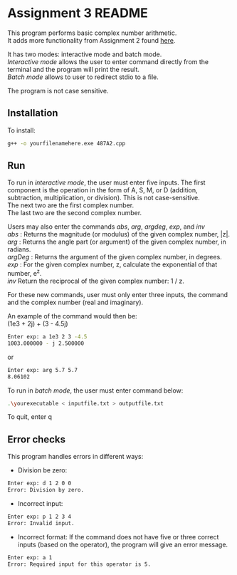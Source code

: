 # Assignment 3 README

This program performs basic complex number arithmetic.  
It adds more functionality from Assignment 2 found [here](https://github.com/igmen-j/ENEL-487/tree/master/Assignments/A2).  
  
It has two modes: interactive mode and batch mode.  
_Interactive mode_ allows the user to enter command directly from the terminal and the program will print the result.  
_Batch mode_ allows to user to redirect stdio to a file.
  
The program is not case sensitive.  

## Installation

To install:  
```bash
g++ -o yourfilenamehere.exe 487A2.cpp
```

## Run

To run in _interactive mode_, the user must enter five inputs.
The first component is the operation in the form of A, S, M, or D (addition, subtraction, multiplication, or
division). This is not case-sensitive.  
The next two are the first complex number.  
The last two are the second complex number.  

Users may also enter the commands _abs_, _arg_, _argdeg_, _exp_, and _inv_  
_abs_ : Returns the magnitude (or modulus) of the given complex number, |z|.  
_arg_ : Returns the angle part (or argument) of the given complex number, in
radians.  
_argDeg_ : Returns the argument of the given complex number, in degrees.  
_exp_ : For the given complex number, z, calculate the exponential of that
number, e<sup>z</sup>.  
_inv_ Return the reciprocal of the given complex number: 1 / z.  

For these new commands, user must only enter three inputs, the command and the complex number (real and imaginary).  
  
An example of the command would then be:  
(1e3 + 2j) + (3 - 4.5j)
```bash
Enter exp: a 1e3 2 3 -4.5
1003.000000 - j 2.500000
```  
or  
```bash
Enter exp: arg 5.7 5.7
8.06102
```  

To run in _batch mode_, the user must enter command below:  
```bash
.\yourexecutable < inputfile.txt > outputfile.txt
```  

To quit, enter q  

## Error checks
This program handles errors in different ways:  
- Division be zero: 
```bash
Enter exp: d 1 2 0 0
Error: Division by zero.
```
- Incorrect input:
```bash
Enter exp: p 1 2 3 4
Error: Invalid input.
```

- Incorrect format: 
If the command does not have five or three correct inputs (based on the operator), the program will give an error message.  
```bash
Enter exp: a 1
Error: Required input for this operator is 5.
```
